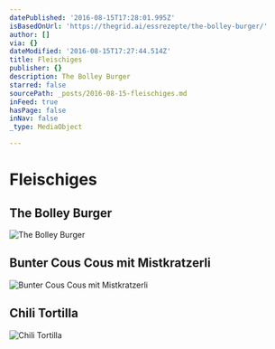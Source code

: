 ```yaml
---
datePublished: '2016-08-15T17:28:01.995Z'
isBasedOnUrl: 'https://thegrid.ai/essrezepte/the-bolley-burger/'
author: []
via: {}
dateModified: '2016-08-15T17:27:44.514Z'
title: Fleischiges
publisher: {}
description: The Bolley Burger
starred: false
sourcePath: _posts/2016-08-15-fleischiges.md
inFeed: true
hasPage: false
inNav: false
_type: MediaObject

---
```

# Fleischiges

## The Bolley Burger
![The Bolley Burger](https://the-grid-user-content.s3-us-west-2.amazonaws.com/e1ce3903-8222-45bf-a275-b85f633f7b89.jpg)

## Bunter Cous Cous mit Mistkratzerli
![Bunter Cous Cous mit Mistkratzerli](https://the-grid-user-content.s3-us-west-2.amazonaws.com/f94e0387-7059-417c-ab48-51ce6fcd1a01.jpg)

## Chili Tortilla
![Chili Tortilla](https://the-grid-user-content.s3-us-west-2.amazonaws.com/21292a7a-3b51-4de1-955c-4b4ed9153351.jpg)